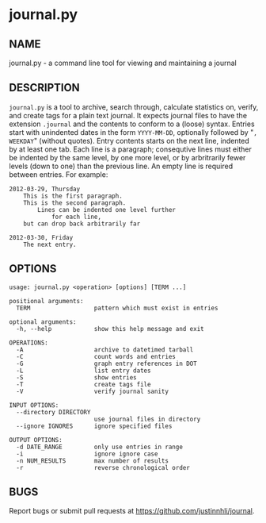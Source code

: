 journal.py
==========

NAME
----

journal.py - a command line tool for viewing and maintaining a journal

DESCRIPTION
-----------

`journal.py` is a tool to archive, search through, calculate statistics
on, verify, and create tags for a plain text journal. It expects journal
files to have the extension `.journal` and the contents to conform to a
(loose) syntax. Entries start with unindented dates in the form `YYYY-MM-DD`,
optionally followed by "`, WEEKDAY`" (without quotes).  Entry contents
starts on the next line, indented by at least one tab.  Each line is a
paragraph; consequtive lines must either be indented by the same level,
by one more level, or by arbritrarily fewer levels (down to one) than
the previous line. An empty line is required between entries.  For
example:

	2012-03-29, Thursday
		This is the first paragraph.
		This is the second paragraph.
			Lines can be indented one level further
				for each line,
		but can drop back arbitrarily far
	
	2012-03-30, Friday
		The next entry.

OPTIONS
-------

	usage: journal.py <operation> [options] [TERM ...]

	positional arguments:
	  TERM                  pattern which must exist in entries

	optional arguments:
	  -h, --help            show this help message and exit

	OPERATIONS:
	  -A                    archive to datetimed tarball
	  -C                    count words and entries
	  -G                    graph entry references in DOT
	  -L                    list entry dates
	  -S                    show entries
	  -T                    create tags file
	  -V                    verify journal sanity

	INPUT OPTIONS:
	  --directory DIRECTORY
							use journal files in directory
	  --ignore IGNORES      ignore specified files

	OUTPUT OPTIONS:
	  -d DATE_RANGE         only use entries in range
	  -i                    ignore ignore case
	  -n NUM_RESULTS        max number of results
	  -r                    reverse chronological order

BUGS
----

Report bugs or submit pull requests at <https://github.com/justinnhli/journal>.
